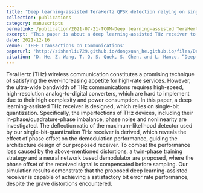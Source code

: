 ```yaml
---
title: "Deep learning-assisted TeraHertz QPSK detection relying on single-bit quantization"
collection: publications
category: manuscripts
permalink: /publication/2021-07-21-TCOM-Deep learning-assisted TeraHertz QPSK detection relying on single-bit quantization-number-5
excerpt: 'This paper is about a deep learning-assisted THz receiver to address imperfections of THz devices and single-bit quantization, including in-phase/quadrature-phase imbalance, phase noise and nonlinearity.'
date: 2021-12-16
venue: 'IEEE Transactions on Communications'
paperurl: 'http://zishenliu729.github.io/dongxuan_he.github.io/files/Deep_Learning-Assisted_TeraHertz_QPSK_Detection_Relying_on_Single-Bit_Quantization.pdf'
citation: 'D. He, Z. Wang, T. Q. S. Quek, S. Chen, and L. Hanzo, “Deep learning assisted terahertz QPSK detection relying on single-bit quantization,” IEEE Trans. Commun., vol. 69, no. 12, pp. 8175–8187, Dec. 2021.'
---
```


TeraHertz (THz) wireless communication constitutes a promising technique of satisfying the ever-increasing appetite for high-rate services. However, the ultra-wide bandwidth of THz communications requires high-speed, high-resolution analog-to-digital converters, which are hard to implement due to their high complexity and power consumption. In this paper, a deep learning-assisted THz receiver is designed, which relies on single-bit quantization. Specifically, the imperfections of THz devices, including their in-phase/quadrature-phase imbalance, phase noise and nonlinearity are investigated. The deflection ratio of the maximum-likelihood detector used by our single-bit-quantization THz receiver is derived, which reveals the effect of phase offset on the demodulation performance, guiding the architecture design of our proposed receiver. To combat the performance loss caused by the above-mentioned distortions, a twin-phase training strategy and a neural network based demodulator are proposed, where the phase offset of the received signal is compensated before sampling. Our simulation results demonstrate that the proposed deep learning-assisted receiver is capable of achieving a satisfactory bit error rate performance, despite the grave distortions encountered.